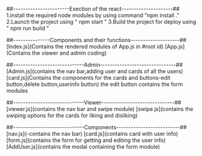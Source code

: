 ##-----------------------Exection of the react---------------------##
1.install the required node modules by using command "npm install ."
2.Launch the project using  "  npm start  "
3.Build the project for deploy using "  npm run build  "

##---------------Components and their functions--------------------##
[Index.js](Contains the rendered modules of App.js in #root id)
[App.js](Contains the viewer and admin coding)

##-----------------------------Admin-------------------------------##
[Admin.js](contains the nav bar,adding user and cards of all the users)
[card.js](Contains the components for the cards and buttons-edit button,delete button,userinfo button)
the edit button contains the form modules

##-----------------------------Viewer------------------------------##
[viewer.js](contains the nav bar and swipe module)
[swipe.js](contains the swiping options for the cards for liking and disliking)


##-----------------------------Components--------------------------##
[nav.js](-contains the nav bar)
[card.js](contains card with user info)
[form.js](contains the form for getting and editing the user info)
[AddUser.js](contains the modal containing the form module)
